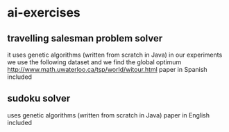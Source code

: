 # ai-exercises

## travelling salesman problem solver
it uses genetic algorithms (written from scratch in Java)
in our experiments we use the following dataset and we find the global optimum
http://www.math.uwaterloo.ca/tsp/world/witour.html
paper in Spanish included

## sudoku solver
uses genetic algorithms (written from scratch in Java)
paper in English included
